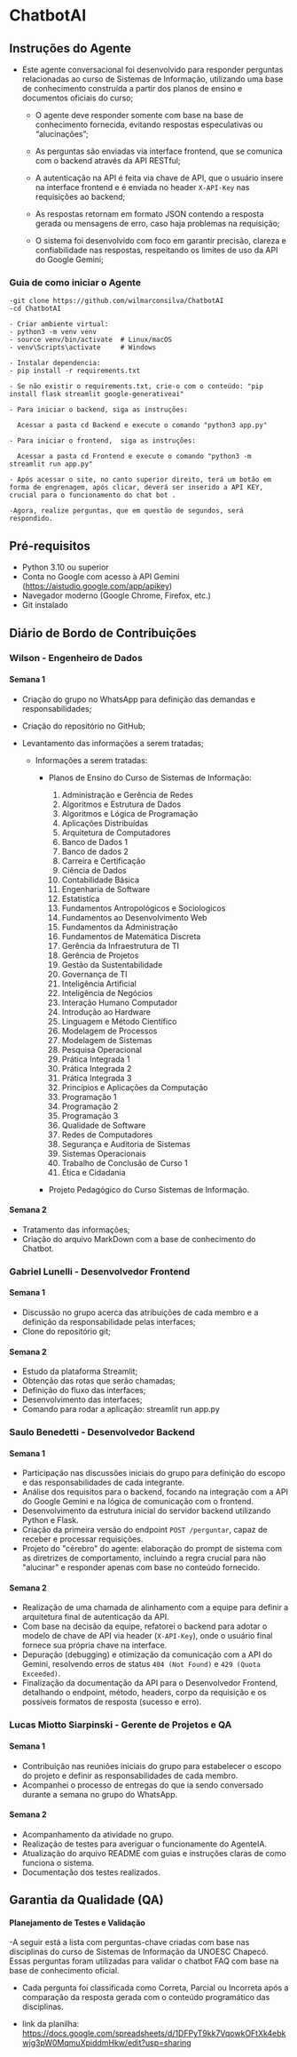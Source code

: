 # ChatbotAI

## Instruções do Agente

- Este agente conversacional foi desenvolvido para responder perguntas relacionadas ao curso de Sistemas de Informação, utilizando uma base de conhecimento construída a partir dos planos de ensino e documentos oficiais do curso;

    - O agente deve responder somente com base na base de conhecimento fornecida, evitando respostas especulativas ou “alucinações”;

    - As perguntas são enviadas via interface frontend, que se comunica com o backend através da API RESTful;

    - A autenticação na API é feita via chave de API, que o usuário insere na interface frontend e é enviada no header `X-API-Key` nas requisições ao backend;

    - As respostas retornam em formato JSON contendo a resposta gerada ou mensagens de erro, caso haja problemas na requisição;

    - O sistema foi desenvolvido com foco em garantir precisão, clareza e confiabilidade nas respostas, respeitando os limites de uso da API do Google Gemini;

### Guia de como iniciar o Agente
    -git clone https://github.com/wilmarconsilva/ChatbotAI
    -cd ChatbotAI

    - Criar ambiente virtual:
    - python3 -m venv venv
    - source venv/bin/activate  # Linux/macOS
    - venv\Scripts\activate     # Windows

    - Instalar dependencia:
    - pip install -r requirements.txt

    - Se não existir o requirements.txt, crie-o com o conteúdo: "pip install flask streamlit google-generativeai"

    - Para iniciar o backend, siga as instruções:

      Acessar a pasta cd Backend e execute o comando "python3 app.py"
     
    - Para iniciar o frontend,  siga as instruções:
      
      Acessar a pasta cd Frontend e execute o comando "python3 -m streamlit run app.py"

    - Após acessar o site, no canto superior direito, terá um botão em forma de engrenagem, após clicar, deverá ser inserido a API KEY, crucial para o funcionamento do chat bot .

    -Agora, realize perguntas, que em questão de segundos, será respondido.

## Pré-requisitos

- Python 3.10 ou superior
- Conta no Google com acesso à API Gemini (https://aistudio.google.com/app/apikey)
- Navegador moderno (Google Chrome, Firefox, etc.)
- Git instalado

## Diário de Bordo de Contribuições


### Wilson - Engenheiro de Dados

#### Semana 1

- Criação do grupo no WhatsApp para definição das demandas e responsabilidades;

- Criação do repositório no GitHub;

- Levantamento das informações a serem tratadas;

    - Informações a serem tratadas:
        - Planos de Ensino do Curso de Sistemas de Informação:
            1. Administração e Gerência de Redes  
            2. Algoritmos e Estrutura de Dados  
            3. Algoritmos e Lógica de Programação  
            4. Aplicações Distribuídas  
            5. Arquitetura de Computadores  
            6. Banco de Dados 1  
            7. Banco de dados 2  
            8. Carreira e Certificação  
            9. Ciência de Dados  
            10. Contabilidade Básica  
            11. Engenharia de Software  
            12. Estatistíca  
            13. Fundamentos Antropológicos e Sociologicos  
            14. Fundamentos ao Desenvolvimento Web  
            15. Fundamentos da Administração  
            16. Fundamentos de Matemática Discreta  
            17. Gerência da Infraestrutura de TI  
            18. Gerência de Projetos  
            19. Gestão da Sustentabilidade  
            20. Governança de TI  
            21. Inteligência Artificial  
            22. Inteligência de Negócios  
            23. Interação Humano Computador  
            24. Introdução ao Hardware  
            25. Linguagem e Método Científico  
            26. Modelagem de Processos  
            27. Modelagem de Sistemas  
            28. Pesquisa Operacional  
            29. Prática Integrada 1  
            30. Prática Integrada 2  
            31. Prática Integrada 3  
            32. Princípios e Aplicações da Computação  
            33. Programação 1  
            34. Programação 2  
            35. Programação 3  
            36. Qualidade de Software  
            37. Redes de Computadores  
            38. Segurança e Auditoria de Sistemas  
            39. Sistemas Operacionais  
            40. Trabalho de Conclusão de Curso 1  
            41. Ética e Cidadania  

        - Projeto Pedagógico do Curso Sistemas de Informação.

#### Semana 2 

- Tratamento das informações;
- Criação do arquivo MarkDown com a base de conhecimento do Chatbot.

### Gabriel Lunelli - Desenvolvedor Frontend

#### Semana 1

- Discussão no grupo acerca das atribuições de cada membro e a definição da responsabilidade pelas interfaces;
- Clone do repositório git;

#### Semana 2

- Estudo da plataforma Streamlit;
- Obtenção das rotas que serão chamadas;
- Definição do fluxo das interfaces;
- Desenvolvimento das interfaces;
- Comando para rodar a aplicação: streamlit run app.py

### Saulo Benedetti - Desenvolvedor Backend

#### Semana 1

- Participação nas discussões iniciais do grupo para definição do escopo e das responsabilidades de cada integrante.
- Análise dos requisitos para o backend, focando na integração com a API do Google Gemini e na lógica de comunicação com o frontend.
- Desenvolvimento da estrutura inicial do servidor backend utilizando Python e Flask.
- Criação da primeira versão do endpoint ``POST /perguntar``, capaz de receber e processar requisições.
- Projeto do "cérebro" do agente: elaboração do prompt de sistema com as diretrizes de comportamento, incluindo a regra crucial para não "alucinar" e responder apenas com base no conteúdo fornecido.

#### Semana 2

- Realização de uma chamada de alinhamento com a equipe para definir a arquitetura final de autenticação da API.
- Com base na decisão da equipe, refatorei o backend para adotar o modelo de chave de API via header (``X-API-Key``), onde o usuário final fornece sua própria chave na interface.
- Depuração (debugging) e otimização da comunicação com a API do Gemini, resolvendo erros de status ``404 (Not Found)`` e ``429 (Quota Exceeded)``.
- Finalização da documentação da API para o Desenvolvedor Frontend, detalhando o endpoint, método, headers, corpo da requisição e os possíveis formatos de resposta (sucesso e erro).


### Lucas Miotto Siarpinski - Gerente de Projetos e QA

#### Semana 1

- Contribuição nas reuniões iniciais do grupo para estabelecer o escopo do projeto e definir as responsabilidades de cada membro.
- Acompanhei o processo de entregas do que ia sendo conversado durante a semana no grupo do WhatsApp.
#### Semana 2

- Acompanhamento da atividade no grupo.
- Realização de testes para averiguar o funcionamente do AgenteIA.
- Atualização do arquivo README com guias e instruções claras de como funciona o sistema.
- Documentação dos testes realizados.


## Garantia da Qualidade (QA)

#### Planejamento de Testes e Validação
-A seguir está a lista com perguntas-chave criadas com base nas disciplinas do curso de Sistemas de Informação da UNOESC Chapecó. Essas perguntas foram utilizadas para validar o chatbot FAQ com base na base de conhecimento oficial.

- Cada pergunta foi classificada como Correta, Parcial ou Incorreta após a comparação da resposta gerada com o conteúdo programático das disciplinas.

- link da planilha: https://docs.google.com/spreadsheets/d/1DFPyT9kk7VqowkOFtXk4ebkwjg3pW0MqmuXpiddmHkw/edit?usp=sharing

